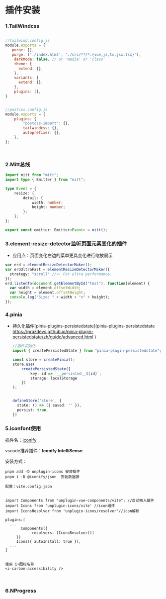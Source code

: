 
# 插件安装


### 1.TailWindcss

```javascript

//tailwind.config.js
module.exports = {
   purge: [],
   purge: ['./index.html', './src/**/*.{vue,js,ts,jsx,tsx}'],
    darkMode: false, // or 'media' or 'class'
    theme: {
      extend: {},
    },
    variants: {
      extend: {},
    },
    plugins: [],
}


//postcss.config.js
module.exports = {
    plugins: {
        "postcss-import": {},
        tailwindcss: {},
        autoprefixer: {},
    },
};




```







### 2.Mitt总线

```typescript
import mitt from "mitt";
import type { Emitter } from "mitt";

type Event = {
    resize: {
        detail: {
            width: number;
            height: number;
        };
    };
};

export const emitter: Emitter<Event> = mitt();

```





### 3.element-resize-detector监听页面元素变化的插件

+ 应用点：页面变化左边的菜单更具变化进行缩放展示



```typescript
var erd = elementResizeDetectorMaker();
var erdUltraFast = elementResizeDetectorMaker({
  strategy: "scroll" //<- For ultra performance.
});
erd.listenTo(document.getElementById("test"), function(element) {
  var width = element.offsetWidth;
  var height = element.offsetHeight;
  console.log("Size: " + width + "x" + height);
});
```



### 4.pinia

+ 持久化插件[pinia-plugins-persistedstate](pinia-plugins-persistedstate https://prazdevs.github.io/pinia-plugin-persistedstate/zh/guide/advanced.html )

  ```typescript
  //插件初始化
  import { createPersistedState } from "pinia-plugin-persistedstate";
  
  const store = createPinia();
  store.use(
      createPersistedState({
          key: id => `__persisted__${id}`,
          storage: localStorage
      })
  );
  
  
  defineStore('store', {
    state: () => ({ saved: '' }),
    persist: true,
  })
  ```

### 5.iconfont使用

插件名：[iconify](https://icon-sets.iconify.design)

vscode推荐插件：**Iconify IntelliSense** 

安装方式：

```shell
pnpm add -D unplugin-icons 安装插件
pnpm i -D @iconify/json  安装数据源  
```

```tsx
配置：vite.config.json


import Components from "unplugin-vue-components/vite"; //自动映入插件
import Icons from 'unplugin-icons/vite' //icon组件
import IconsResolver from 'unplugin-icons/resolver'//icon解析

plugins:[
  ...
	   Components({
     		resolvers: [IconsResolver()]
     })
     Icons({ autoInstall: true }),
  ...
]
  
  
使用 i+图标名称
<i-carbon-accessibility />

```

​	

### 6.NProgress

